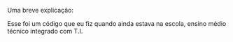 Uma breve explicação:

Esse foi um código que eu fiz quando ainda estava na escola, ensino médio técnico integrado com T.I.
